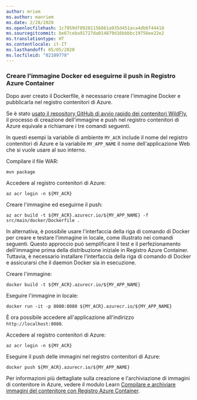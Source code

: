 ```yaml
---
author: mriem
ms.author: manriem
ms.date: 2/28/2020
ms.openlocfilehash: 1c7059df89281156861a935d451aca4db6f44418
ms.sourcegitcommit: be67ceba91727da014879d16bbbbc19756ee22e2
ms.translationtype: HT
ms.contentlocale: it-IT
ms.lasthandoff: 05/05/2020
ms.locfileid: "82109778"
---
```

### <a name="build-and-push-the-docker-image-to-azure-container-registry"></a>Creare l'immagine Docker ed eseguirne il push in Registro Azure Container

Dopo aver creato il Dockerfile, è necessario creare l'immagine Docker e pubblicarla nel registro contenitori di Azure.

Se è stato [usato il repository GitHub di avvio rapido dei contenitori WildFly](https://github.com/Azure/wildfly-container-quickstart), il processo di creazione dell'immagine e push nel registro contenitori di Azure equivale a richiamare i tre comandi seguenti.

In questi esempi la variabile di ambiente `MY_ACR` include il nome del registro contenitori di Azure e la variabile `MY_APP_NAME` il nome dell'applicazione Web che si vuole usare al suo interno.

Compilare il file WAR:

```shell
mvn package
```

Accedere al registro contenitori di Azure:

```shell
az acr login -n ${MY_ACR}
```

Creare l'immagine ed eseguirne il push:

```shell
az acr build -t ${MY_ACR}.azurecr.io/${MY_APP_NAME} -f src/main/docker/Dockerfile .
```

In alternativa, è possibile usare l'interfaccia della riga di comando di Docker per creare e testare l'immagine in locale, come illustrato nei comandi seguenti. Questo approccio può semplificare il test e il perfezionamento dell'immagine prima della distribuzione iniziale in Registro Azure Container. Tuttavia, è necessario installare l'interfaccia della riga di comando di Docker e assicurarsi che il daemon Docker sia in esecuzione.

Creare l'immagine:

```shell
docker build -t ${MY_ACR}.azurecr.io/${MY_APP_NAME}
```

Eseguire l'immagine in locale:

```shell
docker run -it -p 8080:8080 ${MY_ACR}.azurecr.io/${MY_APP_NAME}
```

È ora possibile accedere all'applicazione all'indirizzo `http://localhost:8080`.

Accedere al registro contenitori di Azure:

```shell
az acr login -n ${MY_ACR}
```

Eseguire il push delle immagini nel registro contenitori di Azure:

```shell
docker push ${MY_ACR}.azurecr.io/${MY_APP_NAME}
```

Per informazioni più dettagliate sulla creazione e l'archiviazione di immagini di contenitore in Azure, vedere il modulo Learn [Compilare e archiviare immagini del contenitore con Registro Azure Container](/learn/modules/build-and-store-container-images/).
